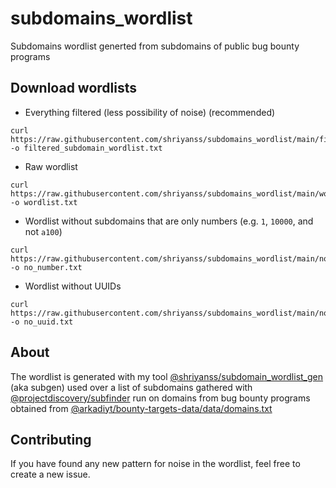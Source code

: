 # subdomains_wordlist
Subdomains wordlist generted from subdomains of public bug bounty programs

## Download wordlists
- Everything filtered (less possibility of noise) (recommended)
```
curl https://raw.githubusercontent.com/shriyanss/subdomains_wordlist/main/filtered_subdomain_wordlist.txt -o filtered_subdomain_wordlist.txt
```

- Raw wordlist
```
curl https://raw.githubusercontent.com/shriyanss/subdomains_wordlist/main/wordlist.txt -o wordlist.txt
```
- Wordlist without subdomains that are only numbers (e.g. `1`, `10000`, and not `a100`)
```
curl https://raw.githubusercontent.com/shriyanss/subdomains_wordlist/main/no_number.txt -o no_number.txt
```
- Wordlist without UUIDs
```
curl https://raw.githubusercontent.com/shriyanss/subdomains_wordlist/main/no_uuid.txt -o no_uuid.txt
```

## About
The wordlist is generated with my tool [@shriyanss/subdomain_wordlist_gen](https://github.com/shriyanss/subdomain_wordlist_gen) (aka subgen) used over a list of subdomains gathered with [@projectdiscovery/subfinder](https://github.com/projectdiscovery/subfinder/blob/dev/LICENSE.md) run on domains from bug bounty programs obtained from [@arkadiyt/bounty-targets-data/data/domains.txt](https://github.com/arkadiyt/bounty-targets-data/blob/main/data/domains.txt)

## Contributing
If you have found any new pattern for noise in the wordlist, feel free to create a new issue.